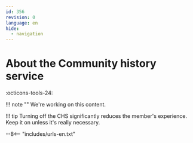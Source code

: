```yaml
---
id: 356
revision: 0
language: en
hide:
  - navigation
---
```


# About the Community history service

 :octicons-tools-24:
 
!!! note ""
    We're working on this content.

!!! tip
    Turning off the CHS significantly reduces the member's experience. Keep it on unless it's really necessary.

--8<-- "includes/urls-en.txt"
